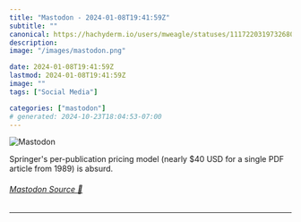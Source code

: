 ```yaml
---
title: "Mastodon - 2024-01-08T19:41:59Z"
subtitle: ""
canonical: https://hachyderm.io/users/mweagle/statuses/111722031973268037
description:
image: "/images/mastodon.png"

date: 2024-01-08T19:41:59Z
lastmod: 2024-01-08T19:41:59Z
image: ""
tags: ["Social Media"]

categories: ["mastodon"]
# generated: 2024-10-23T18:04:53-07:00
---
```

![Mastodon](/images/mastodon.png)

<p>Springer&#39;s per-publication pricing model (nearly $40 USD for a single PDF article from 1989) is absurd.</p>


###### [Mastodon Source 🐘](https://hachyderm.io/@mweagle/111722031973268037)

___
